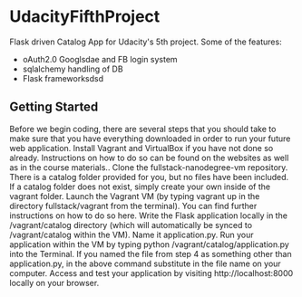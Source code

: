 # UdacityFifthProject
Flask driven Catalog App for Udacity's 5th project.
Some of the features:
- oAuth2.0 Googlsdae and FB login system
- sqlalchemy handling of DB
- Flask frameworksdsd

## Getting Started
Before we begin coding, there are several steps that you should take to make sure that you have everything downloaded in order to run your future web application.
Install Vagrant and VirtualBox if you have not done so already. Instructions on how to do so can be found on the websites as well as in the course materials..
Clone the fullstack-nanodegree-vm repository. There is a catalog folder provided for you, but no files have been included. If a catalog folder does not exist, simply create your own inside of the vagrant folder.
Launch the Vagrant VM (by typing vagrant up in the directory fullstack/vagrant from the terminal). You can find further instructions on how to do so here.
Write the Flask application locally in the /vagrant/catalog directory (which will automatically be synced to /vagrant/catalog within the VM). Name it application.py.
Run your application within the VM by typing python /vagrant/catalog/application.py into the Terminal. If you named the file from step 4 as something other than application.py, in the above command substitute in the file name on your computer.
Access and test your application by visiting http://localhost:8000 locally on your browser.
